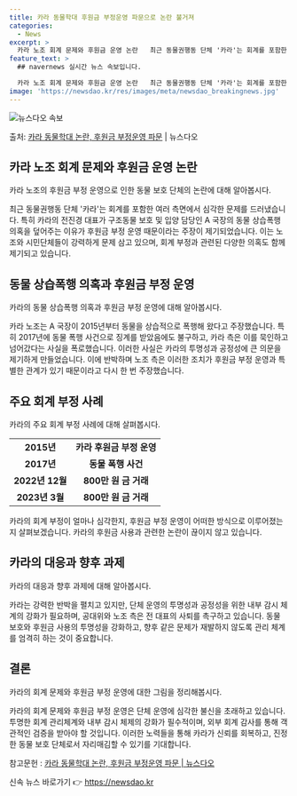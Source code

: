 ```yaml
---
title: 카라 동물학대 후원금 부정운영 파문으로 논란 불거져
categories:
  - News
excerpt: >
  카라 노조 회계 문제와 후원금 운영 논란   최근 동물권행동 단체 '카라'는 회계를 포함한 여러 측면에서 심…
feature_text: >
  ## navernews 실시간 뉴스 속보입니다.

  카라 노조 회계 문제와 후원금 운영 논란   최근 동물권행동 단체 '카라'는 회계를 포함한 여러 측면에서 심…
image: 'https://newsdao.kr/res/images/meta/newsdao_breakingnews.jpg'
---
```


![뉴스다오 속보](https://newsdao.kr/res/images/meta/newsdao_breakingnews.jpg)

<p>출처: <a href="https://newsdao.kr/4077" rel="dofollow">카라 동물학대 논란, 후원금 부정운영 파문</a> | 뉴스다오</p>

<h2 data-ke-size="size26">카라 노조 회계 문제와 후원금 운영 논란</h2>
카라 노조의 후원금 부정 운영으로 인한 동물 보호 단체의 논란에 대해 알아봅시다.

<p data-ke-size="size16">최근 동물권행동 단체 '카라'는 회계를 포함한 여러 측면에서 심각한 문제를 드러냈습니다. 특히 카라의 전진경 대표가 구조동물 보호 및 입양 담당인 A 국장의 동물 상습폭행 의혹을 덮어주는 이유가 후원금 부정 운영 때문이라는 주장이 제기되었습니다. 이는 노조와 시민단체들이 강력하게 문제 삼고 있으며, 회계 부정과 관련된 다양한 의혹도 함께 제기되고 있습니다.</p>

<h2 data-ke-size="size26">동물 상습폭행 의혹과 후원금 부정 운영</h2>
카라의 동물 상습폭행 의혹과 후원금 부정 운영에 대해 알아봅시다.

<p data-ke-size="size16">카라 노조는 A 국장이 2015년부터 동물을 상습적으로 폭행해 왔다고 주장했습니다. 특히 2017년에 동물 폭행 사건으로 징계를 받았음에도 불구하고, 카라 측은 이를 묵인하고 넘어갔다는 사실을 폭로했습니다. 이러한 사실은 카라의 투명성과 공정성에 큰 의문을 제기하게 만들었습니다. 이에 반박하며 노조 측은 이러한 조치가 후원금 부정 운영과 특별한 관계가 있기 때문이라고 다시 한 번 주장했습니다.</p>

<h2 data-ke-size="size26">주요 회계 부정 사례</h2>
카라의 주요 회계 부정 사례에 대해 살펴봅시다.

<table>
<tbody>
<tr>
<td style="text-align: center; height: 17px;"><b>2015년</b></td>
<td style="text-align: center; height: 17px;"><b>카라 후원금 부정 운영</b></td>
</tr>
<tr>
<td style="text-align: center; height: 17px;"><b>2017년</b></td>
<td style="text-align: center; height: 17px;"><b>동물 폭행 사건</b></td>
</tr>
<tr>
<td style="text-align: center; height: 17px;"><b>2022년 12월</b></td>
<td style="text-align: center; height: 17px;"><b>800만 원 금 거래</b></td>
</tr>
<tr>
<td style="text-align: center; height: 17px;"><b>2023년 3월</b></td>
<td style="text-align: center; height: 17px;"><b>800만 원 금 거래</b></td>
</tr>
</tbody>
</table>

<p data-ke-size="size16">카라의 회계 부정이 얼마나 심각한지, 후원금 부정 운영이 어떠한 방식으로 이루어졌는지 살펴보겠습니다. 카라의 후원금 사용과 관련한 논란이 끊이지 않고 있습니다.</p>

<h2 data-ke-size="size26">카라의 대응과 향후 과제</h2>
카라의 대응과 향후 과제에 대해 알아봅시다.

<p data-ke-size="size16">카라는 강력한 반박을 펼치고 있지만, 단체 운영의 투명성과 공정성을 위한 내부 감시 체계의 강화가 필요하며, 공대위와 노조 측은 전 대표의 사퇴를 촉구하고 있습니다. 동물 보호와 후원금 사용의 투명성을 강화하고, 향후 같은 문제가 재발하지 않도록 관리 체계를 엄격히 하는 것이 중요합니다.</p>

<h2 data-ke-size="size26">결론</h2>
카라의 회계 문제와 후원금 부정 운영에 대한 그림을 정리해봅시다.

<p data-ke-size="size16">카라의 회계 문제와 후원금 부정 운영은 단체 운영에 심각한 불신을 초래하고 있습니다. 투명한 회계 관리체계와 내부 감시 체제의 강화가 필수적이며, 외부 회계 감사를 통해 객관적인 검증을 받아야 할 것입니다. 이러한 노력들을 통해 카라가 신뢰를 회복하고, 진정한 동물 보호 단체로서 자리매김할 수 있기를 기대합니다.</p>

참고문헌 : <a href="https://newsdao.kr/4077">카라 동물학대 논란, 후원금 부정운영 파문 | 뉴스다오</a> 

신속 뉴스 바로가기 👉 <a href="https://newsdao.kr" rel="dofollow">https://newsdao.kr</a>


